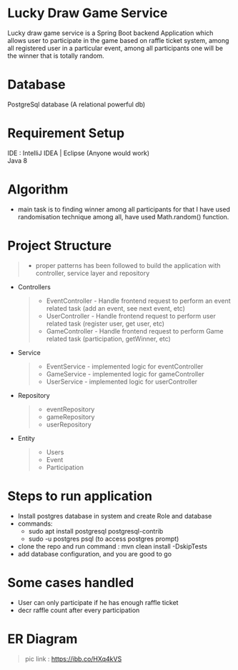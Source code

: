 # Lucky Draw Game Service
Lucky draw game service is a Spring Boot backend Application which allows user to participate in the game based on raffle ticket system,
among all registered user in a particular event, among all participants one will be the winner that is totally random.

# Database
PostgreSql database (A relational powerful db)

# Requirement Setup
IDE : IntelliJ IDEA | Eclipse (Anyone would work) \
Java 8

# Algorithm
- main task is to finding winner among all participants for that I have used randomisation technique among all, have used Math.random() function.

# Project Structure

>- proper patterns has been followed to build the application with controller, service layer and repository
- Controllers
   > - EventController - Handle frontend request to perform an event related task (add an event, see next event, etc)
   > - UserController  - Handle frontend request to perform user related task (register user, get user, etc)
   > - GameController -  Handle frontend request to perform Game related task (participation, getWinner, etc)

- Service    
   > - EventService - implemented logic for eventController
   > - GameService - implemented logic for gameController
   > - UserService - implemented logic for userController

- Repository
   > - eventRepository
   > - gameRepository
   > - userRepository

- Entity
   > - Users
   > - Event
   > - Participation

# Steps to run application
- Install postgres database in system and create Role and database
- commands: 
  - sudo apt install postgresql postgresql-contrib
  - sudo -u postgres psql (to access postgres prompt)
- clone the repo and run command : mvn clean install -DskipTests  
- add database configuration, and you are good to go

# Some cases handled
- User can only participate if he has enough raffle ticket
- decr raffle count after every participation

# ER Diagram
> pic link : https://ibb.co/HXq4kVS

    


